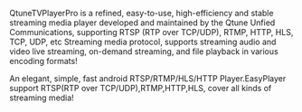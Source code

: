 QtuneTVPlayerPro is a refined, easy-to-use, high-efficiency and stable streaming media player developed and maintained by the Qtune Unfied Communications, supporting RTSP (RTP over TCP/UDP), RTMP, HTTP, HLS, TCP, UDP, etc Streaming media protocol, supports streaming audio and video live streaming, on-demand streaming, and file playback in various encoding formats!

An elegant, simple, fast android RTSP/RTMP/HLS/HTTP Player.EasyPlayer support RTSP(RTP over TCP/UDP),RTMP,HTTP,HLS, cover all kinds of streaming media!